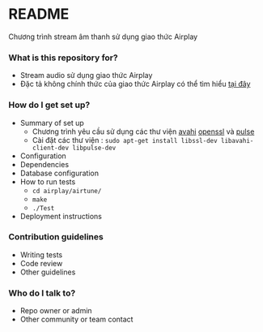 # README #

Chương trình stream âm thanh sử dụng giao thức Airplay 

### What is this repository for? ###

* Stream audio sử dụng giao thức Airplay
* Đặc tả không chính thức của giao thức Airplay có thể tìm hiểu [tại đây](http://nto.github.io/AirPlay.html)

### How do I get set up? ###

* Summary of set up
	- Chương trình yêu cầu sử dụng các thư viện [avahi](http://avahi.org/) [openssl](https://www.openssl.org/) và [pulse]()
	- Cài đặt các thư viện :
			`sudo apt-get install libssl-dev libavahi-client-dev libpulse-dev`
* Configuration
* Dependencies
* Database configuration
* How to run tests
	- `cd airplay/airtune/`
	- `make`
	- `./Test`
* Deployment instructions

### Contribution guidelines ###

* Writing tests
* Code review
* Other guidelines

### Who do I talk to? ###

* Repo owner or admin
* Other community or team contact
